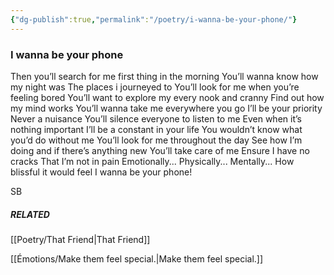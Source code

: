 ```yaml
---
{"dg-publish":true,"permalink":"/poetry/i-wanna-be-your-phone/"}
---
```



### I wanna be your phone 

Then you’ll search for me first thing in the morning 
You’ll wanna know how my night was 
The places i journeyed to
You’ll look for me when you’re feeling bored
You’ll want to explore my every nook and cranny 
Find out how my mind works
You’ll wanna take me everywhere you go
I’ll be your priority
Never a nuisance 
You’ll silence everyone to listen to me
Even when it’s nothing important 
I’ll be a constant in your life
You wouldn’t know what you’d do without me
You’ll look for me throughout the day 
See how I’m doing and if there’s anything new
You’ll take care of me
Ensure I have no cracks
That I’m not in pain 
Emotionally...
Physically...
Mentally...
How blissful it would feel
I wanna be your phone!

SB

##### RELATED 
[[Poetry/That Friend\|That Friend]]

[[Émotions/Make them feel special.\|Make them feel special.]]
